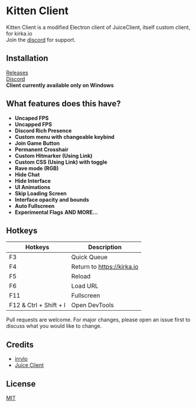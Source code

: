 # Kitten Client
Kitten Client is a modified Electron client of JuiceClient, itself custom client, for kirka.io\
Join the [discord](https://discord.gg/uVtGcp9Cng) for support.

## Installation
[Releases](https://github.com/karim92siuuu/KittenClient/releases/tag/KirkaClient)\
[Discord](https://discord.gg/uVtGcp9Cng)\
**Client currently available only on Windows**

## What features does this have?
- **Uncaped FPS**
- **Uncapped FPS**
- **Discord Rich Presence**
- **Custom menu with changeable keybind**
- **Join Game Button**
- **Permanent Crosshair**
- **Custom Hitmarker (Using Link)**
- **Custom CSS (Using Link) with toggle**
- **Rave mode (RGB)**
- **Hide Chat**
- **Hide Interface**
- **UI Animations**
- **Skip Loading Screen**
- **Interface opacity and bounds**
- **Auto Fullscreen**
- **Experimental Flags**
**AND MORE...**

## **Hotkeys**
| Hotkeys | Description |
| --- | --- |
| F3  | Quick Queue |
| F4  | Return to https://kirka.io |
| F5  | Reload |
| F6  | Load URL |
| F11 | Fullscreen |
| F12 & Ctrl + Shift + I| Open DevTools |

Pull requests are welcome. For major changes, please open an issue first
to discuss what you would like to change.

## Credits
+ [irrvlo](https://github.com/irrvlo)
+ [Juice Client](https://github.com/irrvlo/juice-client)
## License
[MIT](https://choosealicense.com/licenses/mit/)
